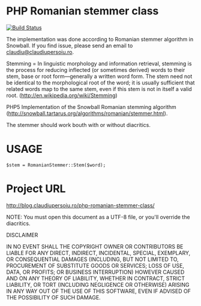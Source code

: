 PHP Romanian stemmer class
==========================

[![Build Status](https://travis-ci.org/claudiu-persoiu/PHP-Romanian-stemmer-class.svg?branch=master)](https://travis-ci.org/claudiu-persoiu/PHP-Romanian-stemmer-class)

The implementation was done according to Romanian stemmer algorithm in Snowball.  If you find issue, please send an email to claudiu@claudiupersoiu.ro.

Stemming = In linguistic morphology and information retrieval, stemming is the process for reducing inflected (or sometimes derived) words to their stem, base or root form—generally a written word form. The stem need not be identical to the morphological root of the word; it is usually sufficient that related words map to the same stem, even if this stem is not in itself a valid root. (http://en.wikipedia.org/wiki/Stemming)

PHP5 Implementation of the Snowball Romanian stemming algorithm (http://snowball.tartarus.org/algorithms/romanian/stemmer.html).

The stemmer should work bouth with or without diacritics.

USAGE
=====
    $stem = RomanianStemmer::Stem($word);

Project URL
===========
http://blog.claudiupersoiu.ro/php-romanian-stemmer-class/

NOTE: You must open this document as a UTF-8 file, or you'll override the diacritics.

DISCLAIMER

 IN NO EVENT SHALL THE COPYRIGHT OWNER OR CONTRIBUTORS BE LIABLE FOR ANY DIRECT, INDIRECT, INCIDENTAL, SPECIAL, EXEMPLARY, OR CONSEQUENTIAL DAMAGES (INCLUDING, BUT NOT LIMITED TO, PROCUREMENT OF SUBSTITUTE GOODS OR SERVICES; LOSS OF USE, DATA, OR PROFITS; OR BUSINESS INTERRUPTION) HOWEVER CAUSED AND ON ANY THEORY OF LIABILITY, WHETHER IN CONTRACT, STRICT LIABILITY, OR TORT (INCLUDING NEGLIGENCE OR OTHERWISE) ARISING IN ANY WAY OUT OF THE USE OF THIS SOFTWARE, EVEN IF ADVISED OF THE POSSIBILITY OF SUCH DAMAGE.
